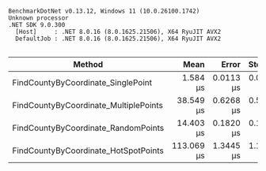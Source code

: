 ```

BenchmarkDotNet v0.13.12, Windows 11 (10.0.26100.1742)
Unknown processor
.NET SDK 9.0.300
  [Host]     : .NET 8.0.16 (8.0.1625.21506), X64 RyuJIT AVX2
  DefaultJob : .NET 8.0.16 (8.0.1625.21506), X64 RyuJIT AVX2


```
| Method                                | Mean       | Error     | StdDev    | Gen0    | Gen1   | Allocated |
|-------------------------------------- |-----------:|----------:|----------:|--------:|-------:|----------:|
| FindCountyByCoordinate_SinglePoint    |   1.584 μs | 0.0113 μs | 0.0106 μs |  0.1640 |      - |     776 B |
| FindCountyByCoordinate_MultiplePoints |  38.549 μs | 0.6268 μs | 0.5863 μs |  3.6621 |      - |   17352 B |
| FindCountyByCoordinate_RandomPoints   |  14.403 μs | 0.1820 μs | 0.1520 μs |  7.0190 | 0.0305 |   33152 B |
| FindCountyByCoordinate_HotSpotPoints  | 113.069 μs | 1.3445 μs | 1.1919 μs | 13.6719 |      - |   64680 B |
